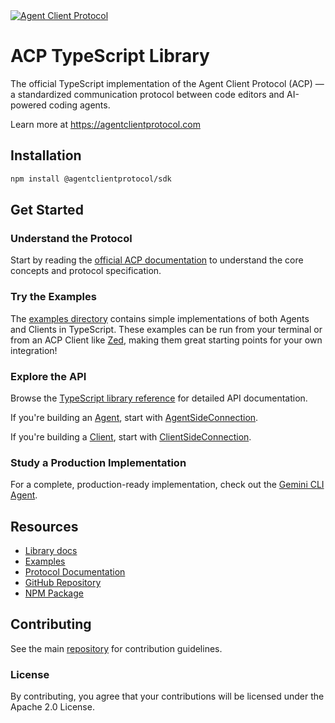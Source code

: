 <a href="https://agentclientprotocol.com/" >
  <img alt="Agent Client Protocol" src="https://zed.dev/img/acp/banner-dark.webp">
</a>

# ACP TypeScript Library

The official TypeScript implementation of the Agent Client Protocol (ACP) — a standardized communication protocol between code editors and AI-powered coding agents.

Learn more at https://agentclientprotocol.com

## Installation

```bash
npm install @agentclientprotocol/sdk
```

## Get Started

### Understand the Protocol

Start by reading the [official ACP documentation](https://agentclientprotocol.com) to understand the core concepts and protocol specification.

### Try the Examples

The [examples directory](https://github.com/agentclientprotocol/typescript-sdk/tree/main/src/examples) contains simple implementations of both Agents and Clients in TypeScript. These examples can be run from your terminal or from an ACP Client like [Zed](https://zed.dev), making them great starting points for your own integration!

### Explore the API

Browse the [TypeScript library reference](https://agentclientprotocol.github.io/typescript-sdk) for detailed API documentation.

If you're building an [Agent](https://agentclientprotocol.com/protocol/overview#agent), start with [AgentSideConnection](https://agentclientprotocol.github.io/typescript-sdk/classes/AgentSideConnection.html).

If you're building a [Client](https://agentclientprotocol.com/protocol/overview#client), start with [ClientSideConnection](https://agentclientprotocol.github.io/typescript-sdk/classes/ClientSideConnection.html).

### Study a Production Implementation

For a complete, production-ready implementation, check out the [Gemini CLI Agent](https://github.com/google-gemini/gemini-cli/blob/main/packages/cli/src/zed-integration/zedIntegration.ts).

## Resources

- [Library docs](https://agentclientprotocol.github.io/typescript-sdk)
- [Examples](https://github.com/agentclientprotocol/typescript-sdk/tree/main/src/examples)
- [Protocol Documentation](https://agentclientprotocol.com)
- [GitHub Repository](https://github.com/agentclientprotocol/typescript-sdk)
- [NPM Package](https://www.npmjs.com/package/@agentclientprotocol/sdk)

## Contributing

See the main [repository](https://github.com/agentclientprotocol/typescript-sdk) for contribution guidelines.

### License

By contributing, you agree that your contributions will be licensed under the Apache 2.0 License.

